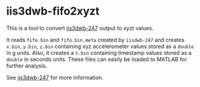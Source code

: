 
# iis3dwb-fifo2xyzt

This is a tool to convert [iis3dwb-247](https://github.com/metebalci/iis3dwb-247) output to xyzt values.

It reads `fifo.bin` and `fifo.bin.meta` created by `iisdwb-247` and creates `x.bin`, `y.bin`, `z.bin` containing xyz accelerometer values stored as a `double` in g units. Also, it creates a `t.bin` containing timestamp values stored as a `double` in seconds units. These files can easily be loaded to MATLAB for further analysis.

See [iis3dwb-247](https://github.com/metebalci/iis3dwb-247) for more information.

